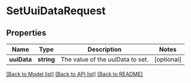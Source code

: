 # SetUuiDataRequest

## Properties
Name | Type | Description | Notes
------------ | ------------- | ------------- | -------------
**uuiData** | **string** | The value of the uuiData to set. | [optional] 

[[Back to Model list]](../README.md#documentation-for-models) [[Back to API list]](../README.md#documentation-for-api-endpoints) [[Back to README]](../README.md)


